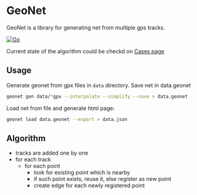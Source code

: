 # GeoNet

GeoNet is a library for generating net from multiple gps tracks.

[![Go](https://github.com/mnezerka/geonet/actions/workflows/go.yml/badge.svg?branch=master)](https://github.com/mnezerka/geonet/actions/workflows/go.yml)

Current state of the algorithm could be checkd on [Cases page](https://mnezerka.github.io/geonet/)

## Usage

Generate geonet from gpx files in `data` directory. Save net in data.geonet
```bash
geonet gen data/*gpx --interpolate --simplify --save > data.geonet
```

Load net from file and generate html page:
```bash
geonet load data.geonet --export > data.json
```

## Algorithm

- tracks are added one by one
- for each track
  - for each point
    - look for existing point which is nearby
    - if such point exists, reuse it, else register as new point
    - create edge for each newly registered point
